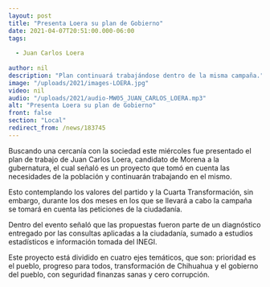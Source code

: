 ```yaml
---
layout: post
title: "Presenta Loera su plan de Gobierno"
date: 2021-04-07T20:51:00.000-06:00
tags:
  
  - Juan Carlos Loera
  
author: nil
description: "Plan continuará trabajándose dentro de la misma campaña."
image: "/uploads/2021/images-LOERA.jpg"
video: nil
audio: "/uploads/2021/audio-MW05_JUAN_CARLOS_LOERA.mp3"
alt: "Presenta Loera su plan de Gobierno"
front: false
section: "Local"
redirect_from: /news/183745
---
```


Buscando una cercanía con la sociedad este miércoles fue presentado el plan de trabajo de Juan Carlos Loera, candidato de Morena a la gubernatura, el cual señaló es un proyecto que tomó en cuenta las necesidades de la población y continuarán trabajando en el mismo.

Esto contemplando los valores del partido y la Cuarta Transformación, sin embargo, durante los dos meses en los que se llevará a cabo la campaña se tomará en cuenta las peticiones de la ciudadanía. 

Dentro del evento señaló que las propuestas fueron parte de un diagnóstico entregado por las consultas aplicadas a la ciudadanía, sumado a estudios estadísticos e información tomada del INEGI.

Este proyecto está dividido en cuatro ejes temáticos, que son: prioridad es el pueblo, progreso para todos, transformación de Chihuahua y el gobierno del pueblo, con seguridad finanzas sanas y cero corrupción. 
